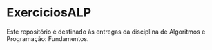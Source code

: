 # ExerciciosALP
Este repositório é destinado às entregas da disciplina de Algoritmos e Programação: Fundamentos.
